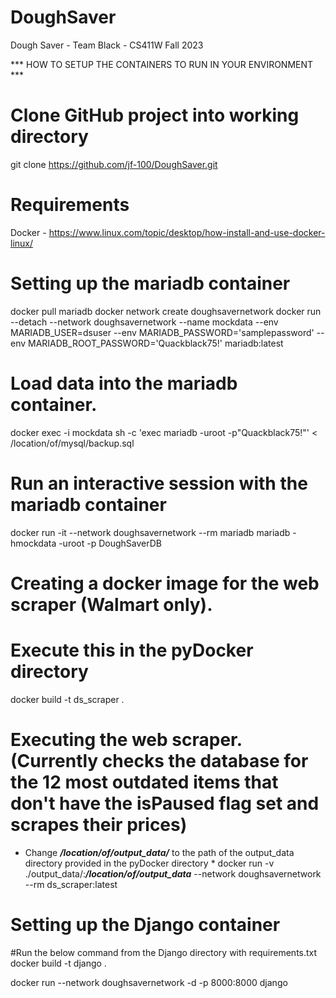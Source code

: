 # DoughSaver
Dough Saver - Team Black - CS411W Fall 2023

*** HOW TO SETUP THE CONTAINERS TO RUN IN YOUR ENVIRONMENT ***


# Clone GitHub project into working directory
git clone https://github.com/jf-100/DoughSaver.git

# Requirements
Docker - https://www.linux.com/topic/desktop/how-install-and-use-docker-linux/


# Setting up the mariadb container
docker pull mariadb
docker network create doughsavernetwork
docker run --detach --network doughsavernetwork --name mockdata --env MARIADB_USER=dsuser --env MARIADB_PASSWORD='samplepassword' --env MARIADB_ROOT_PASSWORD='Quackblack75!' mariadb:latest

# Load data into the mariadb container.
docker exec -i mockdata sh -c 'exec mariadb -uroot -p"Quackblack75!"' < /location/of/mysql/backup.sql

# Run an interactive session with the mariadb container
docker run -it --network doughsavernetwork --rm mariadb mariadb -hmockdata -uroot -p DoughSaverDB

# Creating a docker image for the web scraper (Walmart only).
# Execute this in the pyDocker directory
docker build -t ds_scraper .

# Executing the web scraper. (Currently checks the database for the 12 most outdated items that don't have the isPaused flag set and scrapes their prices)
* Change ***/location/of/output_data/*** to the path of the output_data directory provided in the pyDocker directory *
docker run -v ./output_data/:***/location/of/output_data*** --network doughsavernetwork --rm ds_scraper:latest


# Setting up the Django container
#Run the below command from the Django directory with requirements.txt
docker build -t django .

docker run --network doughsavernetwork -d -p 8000:8000 django